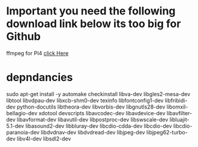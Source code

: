 # Important you need the following download link below its too big for Github

ffmpeg for PI4 [click Here](https://drive.google.com/open?id=1ActDhTeYpAkMx7d2NrDW9yfZEHB5KbI-)


# depndancies

sudo apt-get install -y automake checkinstall libva-dev libgles2-mesa-dev libtool libvdpau-dev libxcb-shm0-dev texinfo libfontconfig1-dev libfribidi-dev python-docutils libtheora-dev libvorbis-dev libgnutls28-dev libomxil-bellagio-dev xdotool devscripts libavcodec-dev libavdevice-dev libavfilter-dev libavformat-dev libavutil-dev libpostproc-dev libswscale-dev libluajit-5.1-dev libasound2-dev libbluray-dev libcdio-cdda-dev libcdio-dev libcdio-paranoia-dev libdvdnav-dev libdvdread-dev libjpeg-dev libjpeg62-turbo-dev libv4l-dev libsdl2-dev
